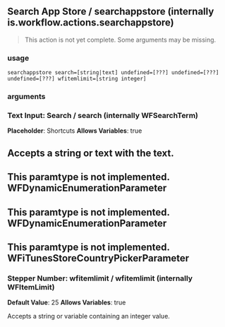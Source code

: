 
## Search App Store / searchappstore (internally is.workflow.actions.searchappstore)

> This action is not yet complete. Some arguments may be missing.


### usage
`searchappstore search=[string|text] undefined=[???] undefined=[???] undefined=[???] wfitemlimit=[string integer]`

### arguments
### Text Input: Search / search (internally WFSearchTerm)
**Placeholder**: Shortcuts
**Allows Variables**: true


Accepts a string 
or text
with the text.
---
This paramtype is not implemented. WFDynamicEnumerationParameter
---
This paramtype is not implemented. WFDynamicEnumerationParameter
---
This paramtype is not implemented. WFiTunesStoreCountryPickerParameter
---
### Stepper Number: wfitemlimit / wfitemlimit (internally WFItemLimit)
**Default Value**: 25
**Allows Variables**: true


Accepts a string 
or variable
containing an integer value.
